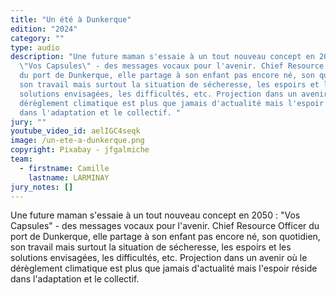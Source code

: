 ```yaml
---
title: "Un été à Dunkerque"
edition: "2024"
category: ""
type: audio
description: "Une future maman s'essaie à un tout nouveau concept en 2050 :
  \"Vos Capsules\" - des messages vocaux pour l'avenir. Chief Resource Officer
  du port de Dunkerque, elle partage à son enfant pas encore né, son quotidien,
  son travail mais surtout la situation de sécheresse, les espoirs et les
  solutions envisagées, les difficultés, etc. Projection dans un avenir où le
  dérèglement climatique est plus que jamais d'actualité mais l'espoir réside
  dans l'adaptation et le collectif. "
jury: ""
youtube_video_id: aelIGC4seqk
image: /un-ete-a-dunkerque.png
copyright: Pixabay - jfgalmiche
team:
  - firstname: Camille
    lastname: LARMINAY
jury_notes: []
---
```

Une future maman s'essaie à un tout nouveau concept en 2050 : "Vos Capsules" - des messages vocaux pour l'avenir. Chief Resource Officer du port de Dunkerque, elle partage à son enfant pas encore né, son quotidien, son travail mais surtout la situation de sécheresse, <!--more-->les espoirs et les solutions envisagées, les difficultés, etc. Projection dans un avenir où le dérèglement climatique est plus que jamais d'actualité mais l'espoir réside dans l'adaptation et le collectif.
